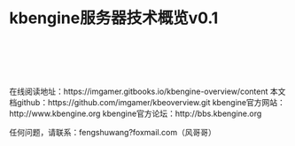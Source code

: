 # kbengine服务器技术概览v0.1
<br/>
<br/>
<br/>
<br/>
<br/>
  在线阅读地址：https://imgamer.gitbooks.io/kbengine-overview/content  
  本文档github：https://github.com/imgamer/kbeoverview.git  
  kbengine官方网站：http://www.kbengine.org  
  kbengine官方论坛：http://bbs.kbengine.org  
  
  任何问题，请联系：fengshuwang?foxmail.com（风哥哥）
<br/>

